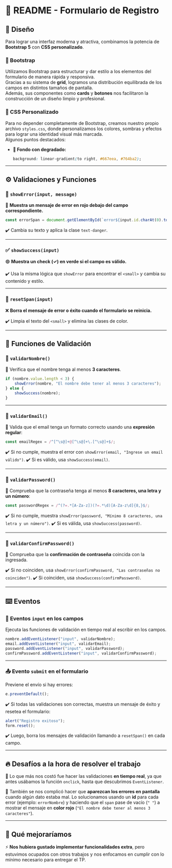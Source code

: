 # 📝 **README - Formulario de Registro**

## 🎨 Diseño
Para lograr una interfaz moderna y atractiva, combinamos la potencia de **Bootstrap 5** con **CSS personalizado**.

### 🔹 Bootstrap
Utilizamos Bootstrap para estructurar y dar estilo a los elementos del formulario de manera rápida y responsiva.  
Gracias a su sistema de **grid**, logramos una distribución equilibrada de los campos en distintos tamaños de pantalla.  
Además, sus componentes como **cards** y **botones** nos facilitaron la construcción de un diseño limpio y profesional.

### 🎨 CSS Personalizado
Para no depender completamente de Bootstrap, creamos nuestro propio archivo `styles.css`, donde personalizamos los colores, sombras y efectos para lograr una identidad visual más marcada.  
Algunos puntos destacados:

- **🎨 Fondo con degradado:**  
  ```css
  background: linear-gradient(to right, #667eea, #764ba2);

---

## ⚙️ **Validaciones y Funciones**

### 🚨 `showError(input, message)`
🔴 **Muestra un mensaje de error en rojo debajo del campo correspondiente.**

```javascript
const errorSpan = document.getElementById(`error${input.id.charAt(0).toUpperCase() + input.id.slice(1)}`);
```
✔️ Cambia su texto y aplica la clase `text-danger`.

---

### ✅ `showSuccess(input)`
🟢 **Muestra un check (✓) en verde si el campo es válido.**

✔️ Usa la misma lógica que `showError` para encontrar el `<small>` y cambia su contenido y estilo.

---

### 🔄 `resetSpan(input)`
❌ **Borra el mensaje de error o éxito cuando el formulario se reinicia.**

✔️ Limpia el texto del `<small>` y elimina las clases de color.

---

## 🧐 **Funciones de Validación**

### 📌 `validarNombre()`
🔹 Verifica que el nombre tenga al menos **3 caracteres**.

```javascript
if (nombre.value.length < 3) {
    showError(nombre, "El nombre debe tener al menos 3 caracteres");
} else {
    showSuccess(nombre);
}
```

---

### 📧 `validarEmail()`
🔹 Valida que el email tenga un formato correcto usando una **expresión regular**:

```javascript
const emailRegex = /^[^\s@]+@[^\s@]+\.[^\s@]+$/;
```

✔️ Si no cumple, muestra el error con `showError(email, "Ingrese un email válido")`.
✔️ Si es válido, usa `showSuccess(email)`.

---

### 🔑 `validarPassword()`
🔹 Comprueba que la contraseña tenga al menos **8 caracteres, una letra y un número**:

```javascript
const passwordRegex = /^(?=.*[A-Za-z])(?=.*\d)[A-Za-z\d]{8,}$/;
```

✔️ Si no cumple, muestra `showError(password, "Mínimo 8 caracteres, una letra y un número")`.
✔️ Si es válida, usa `showSuccess(password)`.

---

### 🔄 `validarConfirmPassword()`
🔹 Comprueba que la **confirmación de contraseña** coincida con la ingresada.

✔️ Si no coinciden, usa `showError(confirmPassword, "Las contraseñas no coinciden")`.
✔️ Si coinciden, usa `showSuccess(confirmPassword)`.

---

## ⌨️ **Eventos**

### 🎯 **Eventos `input` en los campos**
Ejecuta las funciones de validación en tiempo real al escribir en los campos.

```javascript
nombre.addEventListener("input", validarNombre);
email.addEventListener("input", validarEmail);
password.addEventListener("input", validarPassword);
confirmPassword.addEventListener("input", validarConfirmPassword);
```

---

### 📤 **Evento `submit` en el formulario**
Previene el envío si hay errores:

```javascript
e.preventDefault();
```

✔️ Si todas las validaciones son correctas, muestra un mensaje de éxito y resetea el formulario:

```javascript
alert("Registro exitoso");
form.reset();
```

✔️ Luego, borra los mensajes de validación llamando a `resetSpan()` en cada campo.

---

## 🔥 **Desafíos a la hora de resolver el trabajo**

📌 Lo que más nos costó fue hacer las validaciones **en tiempo real**, ya que antes usábamos la función `onclick`, hasta que descubrimos `EventListener`. 

📌 También se nos complicó hacer que **aparezcan los errores en pantalla** cuando algún dato estaba mal. Lo solucionamos usando un **id** para cada error (ejemplo: `errorNombre`) y haciendo que el `span` pase de vacío (`" "`) a mostrar el mensaje en **color rojo** (`"El nombre debe tener al menos 3 caracteres"`).

---

## 🔄 **Qué mejoraríamos**

⚡ **Nos hubiera gustado implementar funcionalidades extra**, pero estuvimos ocupados con otros trabajos y nos enfocamos en cumplir con lo mínimo necesario para entregar el TP.
